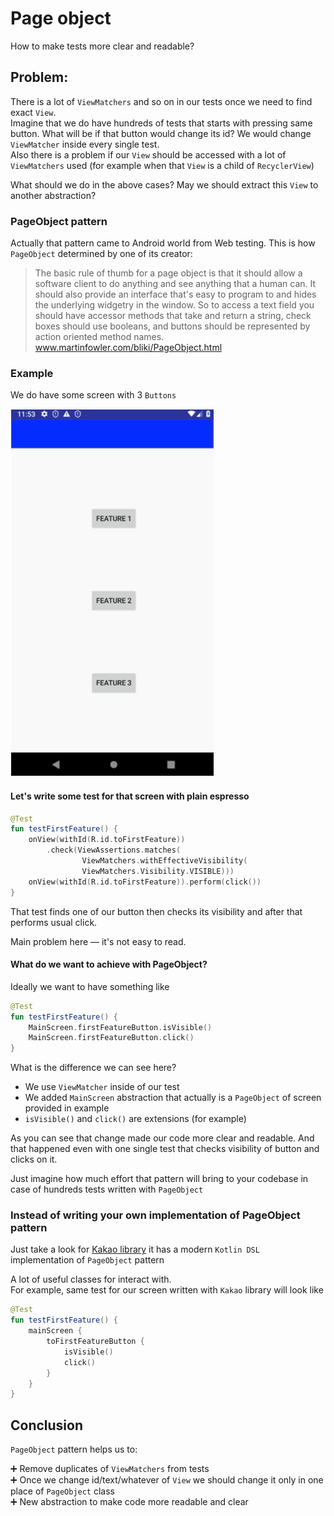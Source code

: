 # Page object

How to make tests more clear and readable?

## Problem:

There is a lot of `ViewMatchers` and so on in our tests once we need to find exact `View`.
<br/>
Imagine that we do have hundreds of tests that starts with pressing same button. What will be if that button would
change its id? We would change `ViewMatcher` inside every single test.
<br/>
Also there is a problem if our `View` should be accessed with a lot of `ViewMatchers` used (for example when that `View`
is a child of `RecyclerView`)
<br/>

What should we do in the above cases? May we should extract this `View` to another abstraction?

### PageObject pattern

Actually that pattern came to Android world from Web testing. This is how `PageObject` determined by one of its creator:
> The basic rule of thumb for a page object is that it should allow a software client to do anything and see anything that a human can. It should also provide an interface that's easy to program to and hides the underlying widgetry in the window. So to access a text field you should have accessor methods that take and return a string, check boxes should use booleans, and buttons should be represented by action oriented method names.
> <br/> www.martinfowler.com/bliki/PageObject.html

### Example

We do have some screen with 3 `Buttons`

![alt text](../images/page_object_example.png "Page object example")

#### Let's write some test for that screen with plain espresso

```kotlin
@Test
fun testFirstFeature() {
    onView(withId(R.id.toFirstFeature))
        .check(ViewAssertions.matches(
                ViewMatchers.withEffectiveVisibility(
                ViewMatchers.Visibility.VISIBLE)))
    onView(withId(R.id.toFirstFeature)).perform(click())
}
```

That test finds one of our button then checks its visibility and after that performs usual click.

Main problem here — it's not easy to read.

#### What do we want to achieve with PageObject?

Ideally we want to have something like

```kotlin
@Test
fun testFirstFeature() {
    MainScreen.firstFeatureButton.isVisible()
    MainScreen.firstFeatureButton.click()
}
```

What is the difference we can see here?

* We use `ViewMatcher` inside of our test <br/>
* We added `MainScreen` abstraction that actually is a `PageObject` of screen provided in example <br/>
* `isVisible()` and `click()` are extensions (for example)

As you can see that change made our code more clear and readable. And that happened even with one single test that
checks visibility of button and clicks on it.

Just imagine how much effort that pattern will bring to your codebase in case of hundreds tests written
with `PageObject`

### Instead of writing your own implementation of PageObject pattern

Just take a look for [Kakao library](https://github.com/agoda-com/Kakao) it has a modern `Kotlin DSL` implementation
of `PageObject` pattern

A lot of useful classes for interact with. <br/>
For example, same test for our screen written with `Kakao` library will look like

```kotlin
@Test
fun testFirstFeature() {
    mainScreen {
        toFirstFeatureButton {
            isVisible()
            click()
        }
    }
}
```

## Conclusion

`PageObject` pattern helps us to:

➕ Remove duplicates of `ViewMatchers` from tests <br/>
➕ Once we change id/text/whatever of `View` we should change it only in one place of `PageObject` class <br/>
➕ New abstraction to make code more readable and clear
